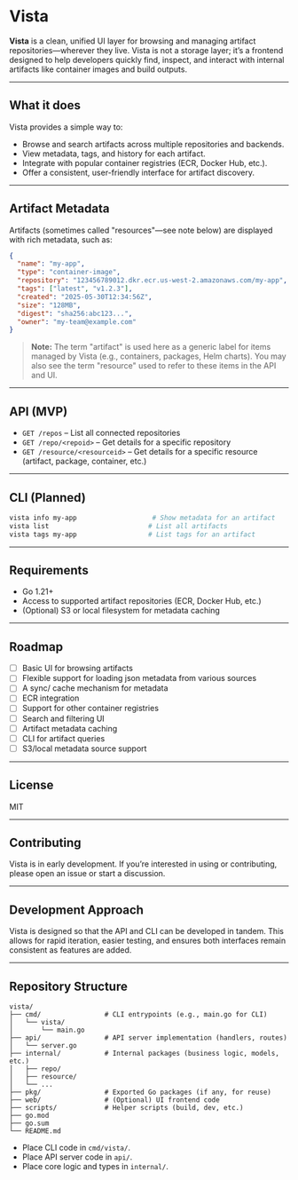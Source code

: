# Vista

**Vista** is a clean, unified UI layer for browsing and managing artifact repositories—wherever they live. Vista is not a storage layer; it’s a frontend designed to help developers quickly find, inspect, and interact with internal artifacts like container images and build outputs.

---

## What it does

Vista provides a simple way to:
- Browse and search artifacts across multiple repositories and backends.
- View metadata, tags, and history for each artifact.
- Integrate with popular container registries (ECR, Docker Hub, etc.).
- Offer a consistent, user-friendly interface for artifact discovery.

---

## Artifact Metadata

Artifacts (sometimes called "resources"—see note below) are displayed with rich metadata, such as:

```json
{
  "name": "my-app",
  "type": "container-image",
  "repository": "123456789012.dkr.ecr.us-west-2.amazonaws.com/my-app",
  "tags": ["latest", "v1.2.3"],
  "created": "2025-05-30T12:34:56Z",
  "size": "128MB",
  "digest": "sha256:abc123...",
  "owner": "my-team@example.com"
}
```

> **Note:** The term "artifact" is used here as a generic label for items managed by Vista (e.g., containers, packages, Helm charts). You may also see the term "resource" used to refer to these items in the API and UI.

---

## API (MVP)

- `GET /repos` – List all connected repositories
- `GET /repo/<repoid>` – Get details for a specific repository
- `GET /resource/<resourceid>` – Get details for a specific resource (artifact, package, container, etc.)

---

## CLI (Planned)

```bash
vista info my-app                   # Show metadata for an artifact
vista list                         # List all artifacts
vista tags my-app                  # List tags for an artifact
```

---

## Requirements

- Go 1.21+
- Access to supported artifact repositories (ECR, Docker Hub, etc.)
- (Optional) S3 or local filesystem for metadata caching

---

## Roadmap

- [ ] Basic UI for browsing artifacts
- [ ] Flexible support for loading json metadata from various sources
- [ ] A sync/ cache mechanism for metadata
- [ ] ECR integration
- [ ] Support for other container registries
- [ ] Search and filtering UI
- [ ] Artifact metadata caching
- [ ] CLI for artifact queries
- [ ] S3/local metadata source support

---

## License

MIT

---

## Contributing

Vista is in early development. If you’re interested in using or contributing, please open an issue or start a discussion.

---

## Development Approach

Vista is designed so that the API and CLI can be developed in tandem. This allows for rapid iteration, easier testing, and ensures both interfaces remain consistent as features are added.

---

## Repository Structure

```
vista/
├── cmd/                # CLI entrypoints (e.g., main.go for CLI)
│   └── vista/
│       └── main.go
├── api/                # API server implementation (handlers, routes)
│   └── server.go
├── internal/           # Internal packages (business logic, models, etc.)
│   ├── repo/
│   ├── resource/
│   └── ... 
├── pkg/                # Exported Go packages (if any, for reuse)
├── web/                # (Optional) UI frontend code
├── scripts/            # Helper scripts (build, dev, etc.)
├── go.mod
├── go.sum
└── README.md
```

- Place CLI code in `cmd/vista/`.
- Place API server code in `api/`.
- Place core logic and types in `internal/`.